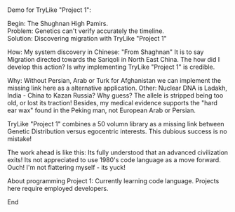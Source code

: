 ### 

Demo for TryLike "Project 1":  

Begin: The Shughnan High Pamirs.  
Problem: Genetics can't verify accurately the timeline.  
Solution: Discovering migration with TryLike "Project 1"

How: My system discovery in Chinese: "From Shaghnan" 
It is to say Migration directed towards the Sariqoli in North East China. 
The how did I develop this action?  Is why implementing TryLike "Project 1" is credible. 

Why: Without Persian, Arab or Turk for Afghanistan we can implement the missing link here as a alternative application. 
Other: Nuclear DNA is Ladakh, India - China to Kazan Russia?  Why guess?  The allele is stripped being too old, 
or lost its traction!  Besides, my medical evidence supports the "hard ear wax" found in the Peking man, not European Arab or Persian.

TryLike "Project 1" combines a 50 volumn library as a missing link between Genetic Distribution versus egocentric interests.  This dubious success is no mistake! 

The work ahead is like this:  Its fully understood that an advanced civilization exits!  Its not appreciated to use 1980's code language as a move forward.  Ouch!  I'm not flattering myself - its yuck!

About programming Project 1: Currently learning code language.  Projects here require employed developers.

End
<!--
**TryLike/TryLike** is a ✨ _special_ ✨ repository because its `README.md` (this file) appears on your GitHub profile.

Here are some ideas to get you started:

- 🔭 I’m currently working on ...
- 🌱 I’m currently learning ...
- 👯 I’m looking to collaborate on ...
- 🤔 I’m looking for help with ...
- 💬 Ask me about ...
- 📫 How to reach me: ...
- 😄 Pronouns: ...
- ⚡ Fun fact: ...
-->
